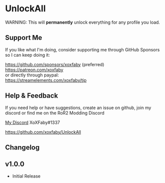 # UnlockAll

WARNING: This will **permanently** unlock everything for any profile you load.

## Support Me

If you like what I'm doing, consider supporting me through GitHub Sponsors so I can keep doing it:

https://github.com/sponsors/xoxfaby (preferred)  
https://patreon.com/xoxfaby  
or directly through paypal:  
https://streamelements.com/xoxfaby/tip  

## Help & Feedback

If you need help or have suggestions, create an issue on github, join my discord or find me on the RoR2 Modding Discord 

[My Discord](https://discord.gg/Zy2HSB4) XoXFaby#1337

https://github.com/xoxfaby/UnlockAll

## Changelog

## v1.0.0
 - Initial Release